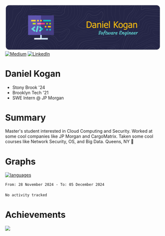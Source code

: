 ![Header](./daniel-kogan.png)
[![Medium](https://img.shields.io/badge/Medium-12100E?logo=medium&logoColor=white)](https://medium.com/@danielkoganx) [![LinkedIn](https://img.shields.io/badge/LinkedIn-%230077B5.svg?logo=linkedin&logoColor=white)](https://linkedin.com/in/danielkogan123)

# Daniel Kogan

- Stony Brook '24
- Brooklyn Tech '21
- SWE Intern @ JP Morgan

# Summary

Master's student interested in Cloud Computing and Security. Worked at some cool companies like JP Morgan and CargoMatrix. Taken some cool courses like Network Security, OS, and Big Data. Queens, NY 📍


# Graphs

<div style="width: 100%">

[![languages](https://github-readme-stats.vercel.app/api/top-langs/?username=daminals&langs_count=8&hide=html&layout=compact)](https://github-readme-stats.vercel.app/api/top-langs/?username=daminals&langs_count=8&hide=html&layout=compact)
</div>

<!--START_SECTION:waka-->

```txt
From: 28 November 2024 - To: 05 December 2024

No activity tracked
```

<!--END_SECTION:waka-->

# Achievements 

![](https://github-profile-trophy.vercel.app/?username=daminals&theme=onestar&no-frame=true&no-bg=false&margin-w=4)
